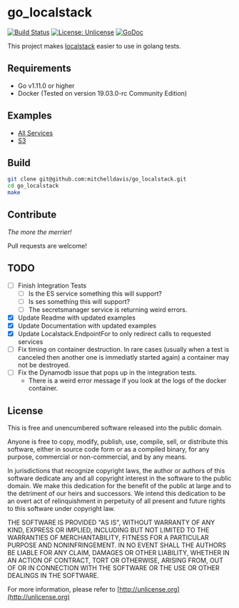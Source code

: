 go_localstack
===

[![Build Status](https://travis-ci.org/mitchelldavis/go_localstack.svg?branch=master)](https://travis-ci.org/mitchelldavis/go_localstack)
[![License: Unlicense](https://img.shields.io/badge/license-Unlicense-blue.svg)](http://unlicense.org/)
[![GoDoc](https://godoc.org/github.com/mitchelldavis/go_localstack/pkg/localstack?status.svg)](https://godoc.org/github.com/mitchelldavis/go_localstack/pkg/localstack)

This project makes [localstack](https://github.com/localstack/localstack) easier to use in golang tests.

Requirements
---

- Go v1.11.0 or higher
- Docker (Tested on version 19.03.0-rc Community Edition)

Examples
---

- [All Services](/examples/allservices/allservices_test.go)
- [S3](/examples/s3/s3_test.go)

Build
---

```sh
git clone git@github.com:mitchelldavis/go_localstack.git
cd go_localstack
make
```

Contribute
---

*The more the merrier!*

Pull requests are welcome!

TODO
---

- [ ] Finish Integration Tests
  - [ ] Is the ES service something this will support?
  - [ ] Is ses something this will support?
  - [ ] The secretsmanager service is returning weird errors.
- [x] Update Readme with updated examples
- [x] Update Documentation with updated examples
- [x] Update Localstack.EndpointFor to only redirect calls to requested services
- [ ] Fix timing on container destruction.  In rare cases (usually when a test is canceled then another one is immediatly started again) a container may not be destroyed.
- [ ] Fix the Dynamodb issue that pops up in the integration tests.
  - There is a weird error message if you look at the logs of the docker container.

License
---

This is free and unencumbered software released into the public domain.

Anyone is free to copy, modify, publish, use, compile, sell, or
distribute this software, either in source code form or as a compiled
binary, for any purpose, commercial or non-commercial, and by any
means.

In jurisdictions that recognize copyright laws, the author or authors
of this software dedicate any and all copyright interest in the
software to the public domain. We make this dedication for the benefit
of the public at large and to the detriment of our heirs and
successors. We intend this dedication to be an overt act of
relinquishment in perpetuity of all present and future rights to this
software under copyright law.

THE SOFTWARE IS PROVIDED "AS IS", WITHOUT WARRANTY OF ANY KIND,
EXPRESS OR IMPLIED, INCLUDING BUT NOT LIMITED TO THE WARRANTIES OF
MERCHANTABILITY, FITNESS FOR A PARTICULAR PURPOSE AND NONINFRINGEMENT.
IN NO EVENT SHALL THE AUTHORS BE LIABLE FOR ANY CLAIM, DAMAGES OR
OTHER LIABILITY, WHETHER IN AN ACTION OF CONTRACT, TORT OR OTHERWISE,
ARISING FROM, OUT OF OR IN CONNECTION WITH THE SOFTWARE OR THE USE OR
OTHER DEALINGS IN THE SOFTWARE.

For more information, please refer to [http://unlicense.org](http://unlicense.org)
